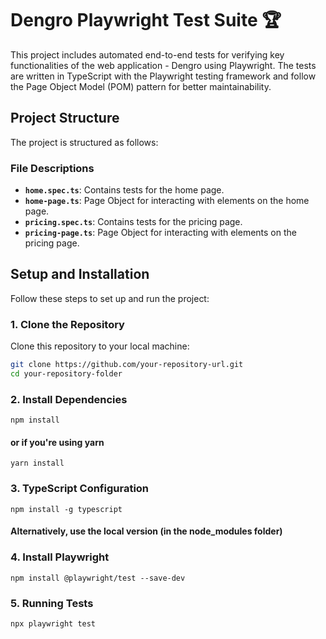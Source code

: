 # Dengro Playwright Test Suite 🏆

This project includes automated end-to-end tests for verifying key functionalities of the web application - Dengro using Playwright. The tests are written in TypeScript with the Playwright testing framework and follow the Page Object Model (POM) pattern for better maintainability.

## Project Structure

The project is structured as follows:


### File Descriptions

- **`home.spec.ts`**: Contains tests for the home page.
- **`home-page.ts`**: Page Object for interacting with elements on the home page.
- **`pricing.spec.ts`**: Contains tests for the pricing page.
- **`pricing-page.ts`**: Page Object for interacting with elements on the pricing page.

## Setup and Installation

Follow these steps to set up and run the project:

### 1. Clone the Repository

Clone this repository to your local machine:

```bash
git clone https://github.com/your-repository-url.git
cd your-repository-folder
```

### 2. Install Dependencies

```
npm install
```

#### or if you're using yarn
```
yarn install
```

### 3. TypeScript Configuration
```
npm install -g typescript
```
#### Alternatively, use the local version (in the node_modules folder)

### 4. Install Playwright
```
npm install @playwright/test --save-dev
```

### 5. Running Tests
```
npx playwright test
```



